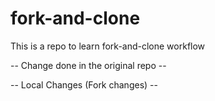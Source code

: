 # fork-and-clone

This is a repo to learn fork-and-clone workflow

-- Change done in the original repo --

-- Local Changes (Fork changes) --
